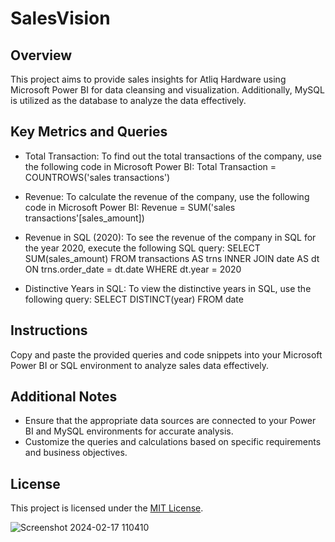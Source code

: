 # SalesVision


## Overview
This project aims to provide sales insights for Atliq Hardware using Microsoft Power BI for data cleansing and visualization. Additionally, MySQL is utilized as the database to analyze the data effectively.

## Key Metrics and Queries
- Total Transaction: To find out the total transactions of the company, use the following code in Microsoft Power BI:
Total Transaction = COUNTROWS('sales transactions')

- Revenue: To calculate the revenue of the company, use the following code in Microsoft Power BI:
Revenue = SUM('sales transactions'[sales_amount])

- Revenue in SQL (2020): To see the revenue of the company in SQL for the year 2020, execute the following SQL query:
SELECT SUM(sales_amount)
FROM transactions AS trns
INNER JOIN date AS dt ON trns.order_date = dt.date
WHERE dt.year = 2020


- Distinctive Years in SQL: To view the distinctive years in SQL, use the following query:
SELECT DISTINCT(year) FROM date


## Instructions
Copy and paste the provided queries and code snippets into your Microsoft Power BI or SQL environment to analyze sales data effectively.

## Additional Notes
- Ensure that the appropriate data sources are connected to your Power BI and MySQL environments for accurate analysis.
- Customize the queries and calculations based on specific requirements and business objectives.


## License
This project is licensed under the [MIT License](LICENSE).


![Screenshot 2024-02-17 110410](https://github.com/yppaarth/Sales_insight_Bi/assets/78694506/5b25cd81-d1fd-4c0f-9fcd-0ae229bfd8b4)



